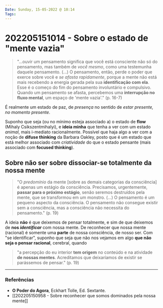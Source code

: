 ```yaml
---
Date: Sunday, 15-05-2022 @ 10:14
Tags: 
---
```

# 202205151014 - Sobre o estado de "mente vazia"
> "...ouvir um pensamento significa que você está consciente não só do pensamento, mas também de *você mesmo*, como uma testemunha daquele pensamento. (...) O pensamento, então, perde o poder que exerce sobre você e *se afasta rapidamente*, porque a mente não está mais recebendo a energia gerada pela sua **identificação com ela**. Esse é o começo do fim do pensamento involuntário e compulsivo.
> Quando um pensamento se afasta, percebemos uma **interrupção no fluxo mental**, um espaço de 'mente vazia'." (p. 16-7)

É realmente um estado de paz, de *presença* no sentido de *estar presente, no momento presente*. 

Suponho que seja (ou no mínimo esteja associado a) o estado de **flow** (Mihaly Csikszentmihalyi), e **ideia minha** que tenha a ver com um estado *animal*, mais i-mediato racionalmente. Possível que haja algo a ver com a noção de **difuse thinking** da Barbara Oakley, posto que é um estado que está melhor associado com *criatividade* do que o estado pensante (mais associado com **focused thinking**).

## Sobre não ser sobre dissociar-se totalmente da nossa mente
> "O *predomínio* da mente [sobre as demais categorias da consciência] é apenas um estágio da consciência. Precisamos, urgentemente, **passar para o próximo estágio**, senão seremos destruídos pela mente, que se transformou em um monstro. (...) O pensamento é um pequeno aspecto da consciência. O pensamento não consegue existir sem a consciência, mas a consciência não necessita do pensamento." (p. 19)

A ideia **não** é que deixemos de pensar totalmente, e sim de que deixemos de **nos *identificar*** com nossa mente. De reconhecer que nossa mente (racional) é somente uma **parte** de nossa consciência, de nosso ser. Com "se identificar", suponho que seja que não nos vejamos em algo **que não seja o pensar racional**, cerebral, quando 
> "a percepção do eu interior **tem origem** no conteúdo e na atividade **de nossas mentes**. Acreditamos que deixaríamos de existir se parássemos de pensar." (p. 19)



---
### Referências
- **O Poder do Agora**, Eckhart Tolle, Ed. Sextante.
- [[202205150958 - Sobre reconhecer que somos dominados pela nossa mente]]